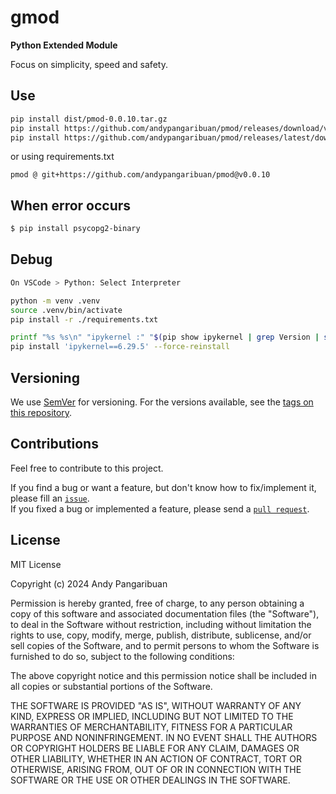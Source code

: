 <!--
How to debug on VSCode
1. Python: Select Interpreter
   Then choose your ./.venv/bin/python

-->

# gmod

**Python Extended Module**

Focus on simplicity, speed and safety.

## Use

```sh
pip install dist/pmod-0.0.10.tar.gz
pip install https://github.com/andypangaribuan/pmod/releases/download/v0.0.10/pmod-v0.0.10.tar.gz
pip install https://github.com/andypangaribuan/pmod/releases/latest/download/pmod.tar.gz
```

or using requirements.txt
```text
pmod @ git+https://github.com/andypangaribuan/pmod@v0.0.10
```

## When error occurs
```sh
$ pip install psycopg2-binary
```

## Debug
```sh
On VSCode > Python: Select Interpreter

python -m venv .venv
source .venv/bin/activate
pip install -r ./requirements.txt

printf "%s %s\n" "ipykernel :" "$(pip show ipykernel | grep Version | sed 's/Version: //g')"
pip install 'ipykernel==6.29.5' --force-reinstall
```

## Versioning

We use [SemVer](http://semver.org/) for versioning. For the versions available, see the [tags on this repository](https://github.com/andypangaribuan/pmod/tags).

## Contributions

Feel free to contribute to this project.

If you find a bug or want a feature, but don't know how to fix/implement it, please fill an [`issue`](https://github.com/andypangaribuan/pmod/issues).  
If you fixed a bug or implemented a feature, please send a [`pull request`](https://github.com/andypangaribuan/pmod/pulls).

## License

MIT License

Copyright (c) 2024 Andy Pangaribuan

Permission is hereby granted, free of charge, to any person obtaining a copy
of this software and associated documentation files (the "Software"), to deal
in the Software without restriction, including without limitation the rights
to use, copy, modify, merge, publish, distribute, sublicense, and/or sell
copies of the Software, and to permit persons to whom the Software is
furnished to do so, subject to the following conditions:

The above copyright notice and this permission notice shall be included in all
copies or substantial portions of the Software.

THE SOFTWARE IS PROVIDED "AS IS", WITHOUT WARRANTY OF ANY KIND, EXPRESS OR
IMPLIED, INCLUDING BUT NOT LIMITED TO THE WARRANTIES OF MERCHANTABILITY,
FITNESS FOR A PARTICULAR PURPOSE AND NONINFRINGEMENT. IN NO EVENT SHALL THE
AUTHORS OR COPYRIGHT HOLDERS BE LIABLE FOR ANY CLAIM, DAMAGES OR OTHER
LIABILITY, WHETHER IN AN ACTION OF CONTRACT, TORT OR OTHERWISE, ARISING FROM,
OUT OF OR IN CONNECTION WITH THE SOFTWARE OR THE USE OR OTHER DEALINGS IN THE
SOFTWARE.

